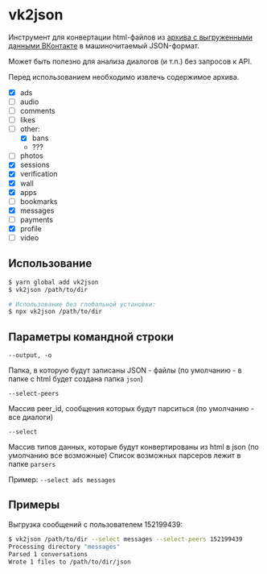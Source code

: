 # vk2json

Инструмент для конвертации html-файлов из [архива с выгруженными данными ВКонтакте](https://vk.com/data_protection?section=rules) в машиночитаемый JSON-формат.

Может быть полезно для анализа диалогов (и т.п.) без запросов к API.

Перед использованием необходимо извлечь содержимое архива.

- [x] ads
- [ ] audio
- [ ] comments
- [ ] likes
- [ ] other:
  - [x] bans
  - ??? <!-- TODO: add other "other" files -->
- [ ] photos
- [x] sessions
- [x] verification
- [x] wall
- [x] apps
- [ ] bookmarks
- [x] messages
- [ ] payments
- [x] profile
- [ ] video

## Использование

```sh
$ yarn global add vk2json
$ vk2json /path/to/dir

# Использование без глобальной установки:
$ npx vk2json /path/to/dir
```

## Параметры командной строки

`--output, -o`

Папка, в которую будут записаны JSON - файлы (по умолчанию - в папке с html будет создана папка `json`)

`--select-peers`

Массив peer_id, сообщения которых будут парситься (по умолчанию - все диалоги)

`--select`

Массив типов данных, которые будут конвертированы из html в json (по умолчанию все возможные)
Список возможных парсеров лежит в папке `parsers`

Пример: `--select ads messages`

## Примеры

Выгрузка сообщений с пользователем 152199439:

```sh
$ vk2json /path/to/dir --select messages --select-peers 152199439
Processing directory "messages"
Parsed 1 conversations
Wrote 1 files to /path/to/dir/json
```
